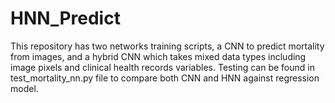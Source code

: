 # HNN_Predict

This repository has two networks training scripts, a CNN to predict mortality from images, and a hybrid CNN which takes mixed data types including image pixels and clinical health records variables. 
Testing can be found in test_mortality_nn.py file to compare both CNN and HNN against regression model. 
